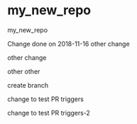 # my_new_repo
my_new_repo

Change done on 2018-11-16
other change

other change

other other


create branch

change to test PR triggers

change to test PR triggers-2
